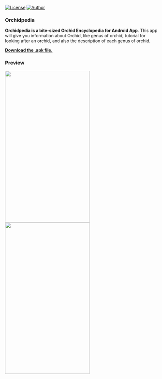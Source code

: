 [![License](https://img.shields.io/github/license/ezralazuardy/ChocoView.svg)](https://github.com/ezralazuardy/Orchidpedia/blob/master/LICENSE.md)
[![Author](https://img.shields.io/badge/author-ezra%20lazuardy-blue.svg)](https://github.com/ezralazuardy) 

### Orchidpedia

**Orchidpedia is a bite-sized Orchid Encyclopedia for Android App**. This app will give you information about Orchid, like genus of orchid, tutorial for looking after an orchid, and also the description of each genus of orchid.

[**Download the .apk file.**](https://github.com/ezralazuardy/Orchidpedia/raw/master/Orchidpedia.apk)

### Preview

<img align="left" src="https://static.tinylab.tk/orchidpedia/preview1.jpeg" width="280" height="500">

<img align="left" src="https://static.tinylab.tk/orchidpedia/preview2.jpeg" width="280" height="500">
